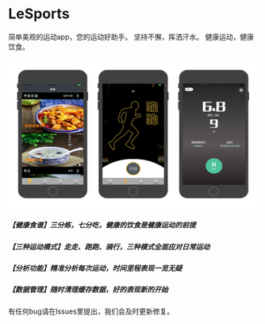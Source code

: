 # LeSports

简单美观的运动app，您的运动好助手。
坚持不懈，挥洒汗水。
健康运动，健康饮食。

![](https://github.com/STTech/LeSports/blob/master/preview.png)

##### 【健康食谱】三分练，七分吃，健康的饮食是健康运动的前提
##### 【三种运动模式】走走、跑跑、骑行，三种模式全面应对日常运动
##### 【分析功能】精准分析每次运动，时间里程表现一览无疑
##### 【数据管理】随时清理缓存数据，好的表现新的开始

有任何bug请在Issues里提出，我们会及时更新修复。
